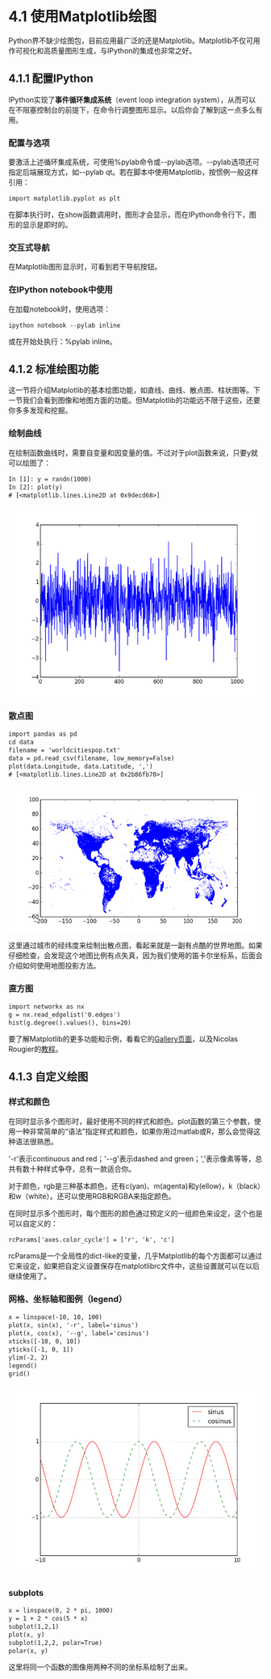 # 4.1 使用Matplotlib绘图

Python界不缺少绘图包，目前应用最广泛的还是Matplotlib。Matplotlib不仅可用作可视化和高质量图形生成，与IPython的集成也非常之好。

## 4.1.1 配置IPython

IPython实现了**事件循环集成系统**（event loop integration system），从而可以在不阻塞控制台的前提下，在命令行调整图形显示。以后你会了解到这一点多么有用。

### 配置与选项

要激活上述循环集成系统，可使用%pylab命令或--pylab选项。--pylab选项还可指定后端展现方式，如--pylab qt。若在脚本中使用Matplotlib，按惯例一般这样引用：

```
import matplotlib.pyplot as plt
```

在脚本执行时，在show函数调用时，图形才会显示，而在IPython命令行下，图形的显示是即时的。

### 交互式导航

在Matplotlib图形显示时，可看到若干导航按钮。

### 在IPython notebook中使用

在加载notebook时，使用选项：

```
ipython notebook --pylab inline
```

或在开始处执行：%pylab inline。

## 4.1.2 标准绘图功能

这一节将介绍Matplotlib的基本绘图功能，如直线、曲线、散点图、柱状图等。下一节我们会看到图像和地图方面的功能。但Matplotlib的功能远不限于这些，还要你多多发现和挖掘。

### 绘制曲线

在绘制函数曲线时，需要自变量和因变量的值。不过对于plot函数来说，只要y就可以绘图了：

```
In [1]: y = randn(1000)
In [2]: plot(y)
# [<matplotlib.lines.Line2D at 0x9decd68>]
```

![最简单的图形](simple_plot.png)

### 散点图

```
import pandas as pd
cd data
filename = 'worldcitiespop.txt'
data = pd.read_csv(filename, low_memory=False)
plot(data.Longitude, data.Latitude, ',')
# [<matplotlib.lines.Line2D at 0x2b86fb70>]
```

![世界地图](simple_map.png)

这里通过城市的经纬度来绘制出散点图，看起来就是一副有点酷的世界地图。如果仔细检查，会发现这个地图比例有点失真，因为我们使用的笛卡尔坐标系，后面会介绍如何使用地图投影方法。


### 直方图

```
import networkx as nx
g = nx.read_edgelist('0.edges')
hist(g.degree().values(), bins=20)
```

要了解Matplotlib的更多功能和示例，看看它的[Gallery页面](http://matplotlib.org/gallery.html)，以及Nicolas Rougier的[教程](http://www.labri.fr/perso/nrougier/teaching/matplotlib/matplotlib.html)。

## 4.1.3 自定义绘图

### 样式和颜色

在同时显示多个图形时，最好使用不同的样式和颜色。plot函数的第三个参数，使用一种非常简单的“语法”指定样式和颜色，如果你用过matlab或R，那么会觉得这种语法很熟悉。

'-r'表示continuous and red；'--g'表示dashed and green；','表示像素等等，总共有数十种样式争夺，总有一款适合你。

对于颜色，rgb是三种基本颜色，还有c(yan)、m(agenta)和y(ellow)，k（black）和w（white）。还可以使用RGB和RGBA来指定颜色。

在同时显示多个图形时，每个图形的颜色通过预定义的一组颜色来设定，这个也是可以自定义的：

```
rcParams['axes.color_cycle'] = ['r', 'k', 'c']
```

rcParams是一个全局性的dict-like的变量，几乎Matplotlib的每个方面都可以通过它来设定，如果把自定义设置保存在matplotlibrc文件中，这些设置就可以在以后继续使用了。

### 网格、坐标轴和图例（legend）

```
x = linspace(-10, 10, 100)
plot(x, sin(x), '-r', label='sinus')
plot(x, cos(x), '--g', label='cosinus')
xticks([-10, 0, 10])
yticks([-1, 0, 1])
ylim(-2, 2)
legend()
grid()
```

![sin+cos](sin_cos.png)

### subplots

```
x = linspace(0, 2 * pi, 1000)
y = 1 + 2 * cos(5 * x)
subplot(1,2,1)
plot(x, y)
subplot(1,2,2, polar=True)
polar(x, y)
```

这里将同一个函数的图像用两种不同的坐标系绘制了出来。
